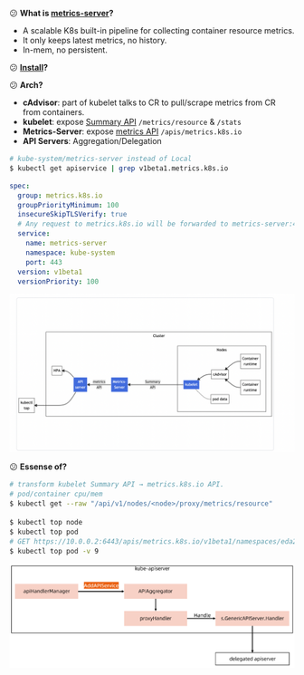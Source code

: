 :confused: **What is [metrics-server](https://github.com/kubernetes-sigs/metrics-server)?**

- A scalable K8s built-in pipeline for collecting container resource metrics.
- It only keeps latest metrics, no history.
- In-mem, no persistent.



:confused: **[Install](https://github.com/kubernetes-sigs/metrics-server?tab=readme-ov-file#installation)?**



:confused: **Arch?**

- **cAdvisor**: part of kubelet talks to CR to pull/scrape metrics from CR from containers.
- **kubelet**: expose <u>Summary API</u> `/metrics/resource` & `/stats`
- **Metrics-Server**: expose <u>metrics API</u> `/apis/metrics.k8s.io`
- **API Servers**: Aggregation/Delegation

```bash
# kube-system/metrics-server instead of Local
$ kubectl get apiservice | grep v1beta1.metrics.k8s.io
```

```yaml
spec:
  group: metrics.k8s.io
  groupPriorityMinimum: 100
  insecureSkipTLSVerify: true
  # Any request to metrics.k8s.io will be forwarded to metrics-server:443 svc in kube-system.
  service:
    name: metrics-server
    namespace: kube-system
    port: 443
  version: v1beta1
  versionPriority: 100
```



![image-20240624111434599](./overview.assets/image-20240624111434599.png)



:confused: **Essense of?**

```bash
# transform kubelet Summary API → metrics.k8s.io API.
# pod/container cpu/mem
$ kubectl get --raw "/api/v1/nodes/<node>/proxy/metrics/resource"

$ kubectl top node
$ kubectl top pod
# GET https://10.0.0.2:6443/apis/metrics.k8s.io/v1beta1/namespaces/eda2/pods
$ kubectl top pod -v 9
```



![image-20240624122658982](./overview.assets/image-20240624122658982.png)